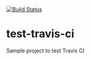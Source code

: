 [![Build Status](https://travis-ci.com/hkothiyal/test-travis-ci.svg?branch=master)](https://travis-ci.com/hkothiyal/test-travis-ci)

# test-travis-ci
Sample project to test Travis CI
